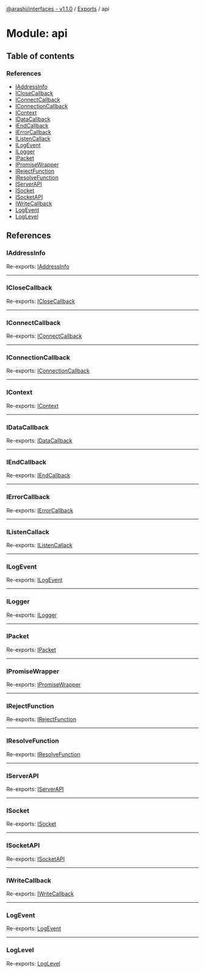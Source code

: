 [@arashi/interfaces - v1.1.0](../README.md) / [Exports](../modules.md) / api

# Module: api

## Table of contents

### References

- [IAddressInfo](api.md#iaddressinfo)
- [ICloseCallback](api.md#iclosecallback)
- [IConnectCallback](api.md#iconnectcallback)
- [IConnectionCallback](api.md#iconnectioncallback)
- [IContext](api.md#icontext)
- [IDataCallback](api.md#idatacallback)
- [IEndCallback](api.md#iendcallback)
- [IErrorCallback](api.md#ierrorcallback)
- [IListenCallack](api.md#ilistencallack)
- [ILogEvent](api.md#ilogevent)
- [ILogger](api.md#ilogger)
- [IPacket](api.md#ipacket)
- [IPromiseWrapper](api.md#ipromisewrapper)
- [IRejectFunction](api.md#irejectfunction)
- [IResolveFunction](api.md#iresolvefunction)
- [IServerAPI](api.md#iserverapi)
- [ISocket](api.md#isocket)
- [ISocketAPI](api.md#isocketapi)
- [IWriteCallback](api.md#iwritecallback)
- [LogEvent](api.md#logevent)
- [LogLevel](api.md#loglevel)

## References

### IAddressInfo

Re-exports: [IAddressInfo](IServerAPI.md#iaddressinfo)

___

### ICloseCallback

Re-exports: [ICloseCallback](ICloseCallback.md#iclosecallback)

___

### IConnectCallback

Re-exports: [IConnectCallback](ISocketAPI.md#iconnectcallback)

___

### IConnectionCallback

Re-exports: [IConnectionCallback](IServerAPI.md#iconnectioncallback)

___

### IContext

Re-exports: [IContext](../interfaces/IContext.IContext-1.md)

___

### IDataCallback

Re-exports: [IDataCallback](ISocketAPI.md#idatacallback)

___

### IEndCallback

Re-exports: [IEndCallback](ISocketAPI.md#iendcallback)

___

### IErrorCallback

Re-exports: [IErrorCallback](ISocketAPI.md#ierrorcallback)

___

### IListenCallack

Re-exports: [IListenCallack](IServerAPI.md#ilistencallack)

___

### ILogEvent

Re-exports: [ILogEvent](../interfaces/ILogEvent.ILogEvent-1.md)

___

### ILogger

Re-exports: [ILogger](../interfaces/ILogger.ILogger-1.md)

___

### IPacket

Re-exports: [IPacket](../interfaces/IPacket.IPacket-1.md)

___

### IPromiseWrapper

Re-exports: [IPromiseWrapper](../interfaces/IPromiseWrapper.IPromiseWrapper-1.md)

___

### IRejectFunction

Re-exports: [IRejectFunction](IPromiseWrapper.md#irejectfunction)

___

### IResolveFunction

Re-exports: [IResolveFunction](IPromiseWrapper.md#iresolvefunction)

___

### IServerAPI

Re-exports: [IServerAPI](../interfaces/IServerAPI.IServerAPI-1.md)

___

### ISocket

Re-exports: [ISocket](../interfaces/ISocket.ISocket-1.md)

___

### ISocketAPI

Re-exports: [ISocketAPI](../interfaces/ISocketAPI.ISocketAPI-1.md)

___

### IWriteCallback

Re-exports: [IWriteCallback](ISocketAPI.md#iwritecallback)

___

### LogEvent

Re-exports: [LogEvent](../enums/LogEvent.LogEvent-1.md)

___

### LogLevel

Re-exports: [LogLevel](../enums/LogLevel.LogLevel-1.md)
